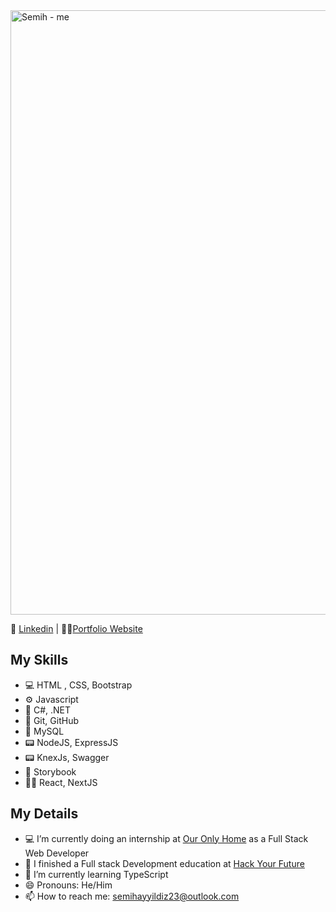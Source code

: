 <img width="967" alt="Semih - me" src="https://user-images.githubusercontent.com/67079251/161405710-0049b948-749e-4ac6-944c-88d2ea7686a4.jpeg">

📰 [Linkedin](https://www.linkedin.com/in/semihayyildiz/)  |  👨‍💻[Portfolio Website](http://www.semihayyildiz.com)


## My Skills
- 💻 HTML , CSS, Bootstrap
- ⚙ Javascript
- 🦾 C#, .NET
- 📡 Git, GitHub
- 🔬 MySQL
- 📟 NodeJS, ExpressJS
- 📟 KnexJs, Swagger
- 📙 Storybook
- 👨‍💻 React, NextJS

## My Details
- 💻 I’m currently doing an internship at [Our Only Home](https://www.ouronlyhome.eu/en/) as a Full Stack Web Developer
- 🔭 I finished a Full stack Development education at [Hack Your Future](https://www.hackyourfuture.dk)
- 🌱 I’m currently learning TypeScript
- 😄 Pronouns: He/Him
- 📫 How to reach me: semihayyildiz23@outlook.com



<!--
**semih1239/semih1239** is a ✨ _special_ ✨ repository because its `README.md` (this file) appears on your GitHub profile.

Here are some ideas to get you started:
<img src="https://raw.githubusercontent.com/MartinHeinz/MartinHeinz/master/wave.gif" width="30px">

- 🔭 I’m currently working on ...
- 🌱 I’m currently learning ...
- 👯 I’m looking to collaborate on ...
- 🤔 I’m looking for help with ...
- 💬 Ask me about ...
- 📫 How to reach me: ...
- 😄 Pronouns: ...
- ⚡ Fun fact: ...
-->
